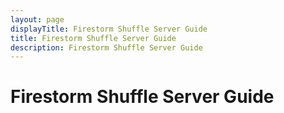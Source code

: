 ```yaml
---
layout: page
displayTitle: Firestorm Shuffle Server Guide
title: Firestorm Shuffle Server Guide
description: Firestorm Shuffle Server Guide
---
```

# Firestorm Shuffle Server Guide